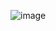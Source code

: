 ![image](https://github.com/OleksandrTsurkan/Docker-Stashchuk-full-course/assets/126093146/0492f99d-200e-4564-a75e-b2291fecc5fc)
